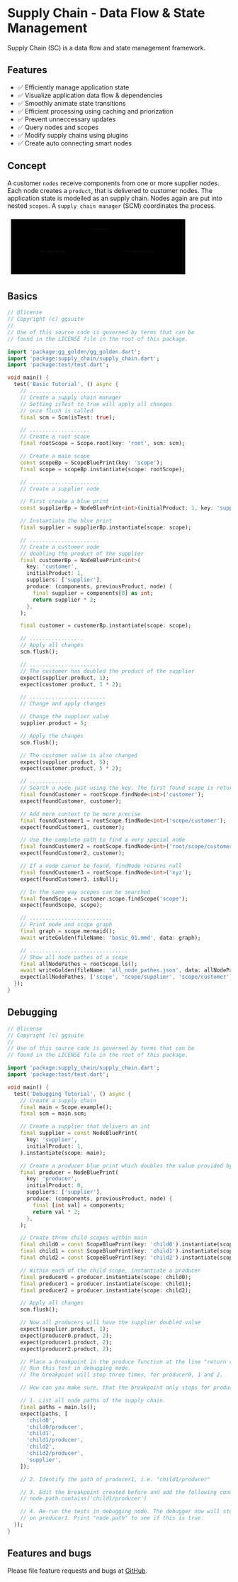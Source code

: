 <!-- Don't edit. Generated by readme_test.dart -->
# Supply Chain - Data Flow & State Management

Supply Chain (SC) is a data flow and state management framework.

## Features

- ✅ Efficiently manage application state
- ✅ Visualize application data flow & dependencies
- ✅ Smoothly animate state transitions
- ✅ Efficient processing using caching and priorization
- ✅ Prevent unneccessary updates
- ✅ Query nodes and scopes
- ✅ Modify supply chains using plugins
- ✅ Create auto connecting smart nodes

## Concept

A customer `nodes` receive components from one or more supplier nodes. Each node
creates a `product`, that is delivered to customer nodes. The application state
is modelled as an supply chain. Nodes again are put into nested `scopes`. A
`supply chain manager` (SCM) coordinates the process.

<svg id="my-svg" width="100%" xmlns="http://www.w3.org/2000/svg" xmlns:xlink="http://www.w3.org/1999/xlink" class="flowchart" style="max-width: 409.578px; background-color: white;" viewBox="0 0 409.578125 140" role="graphics-document document" aria-roledescription="flowchart-v2"><style>#my-svg{font-family:"trebuchet ms",verdana,arial,sans-serif;font-size:16px;fill:#333;}@keyframes edge-animation-frame{from{stroke-dashoffset:0;}}@keyframes dash{to{stroke-dashoffset:0;}}#my-svg .edge-animation-slow{stroke-dasharray:9,5!important;stroke-dashoffset:900;animation:dash 50s linear infinite;stroke-linecap:round;}#my-svg .edge-animation-fast{stroke-dasharray:9,5!important;stroke-dashoffset:900;animation:dash 20s linear infinite;stroke-linecap:round;}#my-svg .error-icon{fill:#552222;}#my-svg .error-text{fill:#552222;stroke:#552222;}#my-svg .edge-thickness-normal{stroke-width:1px;}#my-svg .edge-thickness-thick{stroke-width:3.5px;}#my-svg .edge-pattern-solid{stroke-dasharray:0;}#my-svg .edge-thickness-invisible{stroke-width:0;fill:none;}#my-svg .edge-pattern-dashed{stroke-dasharray:3;}#my-svg .edge-pattern-dotted{stroke-dasharray:2;}#my-svg .marker{fill:#333333;stroke:#333333;}#my-svg .marker.cross{stroke:#333333;}#my-svg svg{font-family:"trebuchet ms",verdana,arial,sans-serif;font-size:16px;}#my-svg p{margin:0;}#my-svg .label{font-family:"trebuchet ms",verdana,arial,sans-serif;color:#333;}#my-svg .cluster-label text{fill:#333;}#my-svg .cluster-label span{color:#333;}#my-svg .cluster-label span p{background-color:transparent;}#my-svg .label text,#my-svg span{fill:#333;color:#333;}#my-svg .node rect,#my-svg .node circle,#my-svg .node ellipse,#my-svg .node polygon,#my-svg .node path{fill:#ECECFF;stroke:#9370DB;stroke-width:1px;}#my-svg .rough-node .label text,#my-svg .node .label text,#my-svg .image-shape .label,#my-svg .icon-shape .label{text-anchor:middle;}#my-svg .node .katex path{fill:#000;stroke:#000;stroke-width:1px;}#my-svg .rough-node .label,#my-svg .node .label,#my-svg .image-shape .label,#my-svg .icon-shape .label{text-align:center;}#my-svg .node.clickable{cursor:pointer;}#my-svg .root .anchor path{fill:#333333!important;stroke-width:0;stroke:#333333;}#my-svg .arrowheadPath{fill:#333333;}#my-svg .edgePath .path{stroke:#333333;stroke-width:2.0px;}#my-svg .flowchart-link{stroke:#333333;fill:none;}#my-svg .edgeLabel{background-color:rgba(232,232,232, 0.8);text-align:center;}#my-svg .edgeLabel p{background-color:rgba(232,232,232, 0.8);}#my-svg .edgeLabel rect{opacity:0.5;background-color:rgba(232,232,232, 0.8);fill:rgba(232,232,232, 0.8);}#my-svg .labelBkg{background-color:rgba(232, 232, 232, 0.5);}#my-svg .cluster rect{fill:#ffffde;stroke:#aaaa33;stroke-width:1px;}#my-svg .cluster text{fill:#333;}#my-svg .cluster span{color:#333;}#my-svg div.mermaidTooltip{position:absolute;text-align:center;max-width:200px;padding:2px;font-family:"trebuchet ms",verdana,arial,sans-serif;font-size:12px;background:hsl(80, 100%, 96.2745098039%);border:1px solid #aaaa33;border-radius:2px;pointer-events:none;z-index:100;}#my-svg .flowchartTitleText{text-anchor:middle;font-size:18px;fill:#333;}#my-svg rect.text{fill:none;stroke-width:0;}#my-svg .icon-shape,#my-svg .image-shape{background-color:rgba(232,232,232, 0.8);text-align:center;}#my-svg .icon-shape p,#my-svg .image-shape p{background-color:rgba(232,232,232, 0.8);padding:2px;}#my-svg .icon-shape rect,#my-svg .image-shape rect{opacity:0.5;background-color:rgba(232,232,232, 0.8);fill:rgba(232,232,232, 0.8);}#my-svg .label-icon{display:inline-block;height:1em;overflow:visible;vertical-align:-0.125em;}#my-svg .node .label-icon path{fill:currentColor;stroke:revert;stroke-width:revert;}#my-svg :root{--mermaid-font-family:"trebuchet ms",verdana,arial,sans-serif;}#my-svg .highlight&gt;\*{fill:#FFFFAA!important;stroke:#333!important;}#my-svg .highlight span{fill:#FFFFAA!important;stroke:#333!important;}</style><g><marker id="my-svg_flowchart-v2-pointEnd" class="marker flowchart-v2" viewBox="0 0 10 10" refX="5" refY="5" markerUnits="userSpaceOnUse" markerWidth="8" markerHeight="8" orient="auto"><path d="M 0 0 L 10 5 L 0 10 z" class="arrowMarkerPath" style="stroke-width: 1; stroke-dasharray: 1, 0;"/></marker><marker id="my-svg_flowchart-v2-pointStart" class="marker flowchart-v2" viewBox="0 0 10 10" refX="4.5" refY="5" markerUnits="userSpaceOnUse" markerWidth="8" markerHeight="8" orient="auto"><path d="M 0 5 L 10 10 L 10 0 z" class="arrowMarkerPath" style="stroke-width: 1; stroke-dasharray: 1, 0;"/></marker><marker id="my-svg_flowchart-v2-circleEnd" class="marker flowchart-v2" viewBox="0 0 10 10" refX="11" refY="5" markerUnits="userSpaceOnUse" markerWidth="11" markerHeight="11" orient="auto"><circle cx="5" cy="5" r="5" class="arrowMarkerPath" style="stroke-width: 1; stroke-dasharray: 1, 0;"/></marker><marker id="my-svg_flowchart-v2-circleStart" class="marker flowchart-v2" viewBox="0 0 10 10" refX="-1" refY="5" markerUnits="userSpaceOnUse" markerWidth="11" markerHeight="11" orient="auto"><circle cx="5" cy="5" r="5" class="arrowMarkerPath" style="stroke-width: 1; stroke-dasharray: 1, 0;"/></marker><marker id="my-svg_flowchart-v2-crossEnd" class="marker cross flowchart-v2" viewBox="0 0 11 11" refX="12" refY="5.2" markerUnits="userSpaceOnUse" markerWidth="11" markerHeight="11" orient="auto"><path d="M 1,1 l 9,9 M 10,1 l -9,9" class="arrowMarkerPath" style="stroke-width: 2; stroke-dasharray: 1, 0;"/></marker><marker id="my-svg_flowchart-v2-crossStart" class="marker cross flowchart-v2" viewBox="0 0 11 11" refX="-1" refY="5.2" markerUnits="userSpaceOnUse" markerWidth="11" markerHeight="11" orient="auto"><path d="M 1,1 l 9,9 M 10,1 l -9,9" class="arrowMarkerPath" style="stroke-width: 2; stroke-dasharray: 1, 0;"/></marker><g class="root"><g class="clusters"/><g class="edgePaths"/><g class="edgeLabels"/><g class="nodes"><g class="root" transform="translate(0, 0)"><g class="clusters"><g class="cluster" id="scope_4" data-look="classic"><rect style="" x="8" y="8" width="393.578125" height="124"/><g class="cluster-label" transform="translate(184.4765625, 8)"><foreignObject width="40.625" height="24"><div xmlns="http://www.w3.org/1999/xhtml" style="display: table-cell; white-space: nowrap; line-height: 1.5; max-width: 200px; text-align: center;"><span class="nodeLabel"><p>scope</p></span></div></foreignObject></g></g></g><g class="edgePaths"><path d="M162.781,70L169.031,70C175.281,70,187.781,70,199.615,70C211.448,70,222.615,70,228.198,70L233.781,70" id="L_supplier_0_customer_1_0" class="edge-thickness-normal edge-pattern-solid edge-thickness-normal edge-pattern-solid flowchart-link" style=";" data-edge="true" data-et="edge" data-id="L_supplier_0_customer_1_0" data-points="W3sieCI6MTYyLjc4MTI1LCJ5Ijo3MH0seyJ4IjoyMDAuMjgxMjUsInkiOjcwfSx7IngiOjIzNy43ODEyNSwieSI6NzB9XQ==" marker-end="url(#my-svg_flowchart-v2-pointEnd)"/></g><g class="edgeLabels"><g class="edgeLabel"><g class="label" data-id="L_supplier_0_customer_1_0" transform="translate(0, 0)"><foreignObject width="0" height="0"><div xmlns="http://www.w3.org/1999/xhtml" class="labelBkg" style="display: table-cell; white-space: nowrap; line-height: 1.5; max-width: 200px; text-align: center;"><span class="edgeLabel"></span></div></foreignObject></g></g></g><g class="nodes"><g class="node default" id="flowchart-supplier_0-0" transform="translate(104.140625, 70)"><rect class="basic label-container" style="" x="-58.640625" y="-27" width="117.28125" height="54"/><g class="label" style="" transform="translate(-28.640625, -12)"><rect/><foreignObject width="57.28125" height="24"><div xmlns="http://www.w3.org/1999/xhtml" style="display: table-cell; white-space: nowrap; line-height: 1.5; max-width: 200px; text-align: center;"><span class="nodeLabel"><p>supplier</p></span></div></foreignObject></g></g><g class="node default" id="flowchart-customer_1-1" transform="translate(300.9296875, 70)"><rect class="basic label-container" style="" x="-63.1484375" y="-27" width="126.296875" height="54"/><g class="label" style="" transform="translate(-33.1484375, -12)"><rect/><foreignObject width="66.296875" height="24"><div xmlns="http://www.w3.org/1999/xhtml" style="display: table-cell; white-space: nowrap; line-height: 1.5; max-width: 200px; text-align: center;"><span class="nodeLabel"><p>customer</p></span></div></foreignObject></g></g></g></g></g></g></g></svg>

## Basics

```dart
// @license
// Copyright (c) ggsuite
//
// Use of this source code is governed by terms that can be
// found in the LICENSE file in the root of this package.

import 'package:gg_golden/gg_golden.dart';
import 'package:supply_chain/supply_chain.dart';
import 'package:test/test.dart';

void main() {
  test('Basic Tutorial', () async {
    // .............................
    // Create a supply chain manager
    // Setting isTest to true will apply all changes
    // once flush is called
    final scm = Scm(isTest: true);

    // ...................
    // Create a root scope
    final rootScope = Scope.root(key: 'root', scm: scm);

    // Create a main scope
    const scopeBp = ScopeBluePrint(key: 'scope');
    final scope = scopeBp.instantiate(scope: rootScope);

    // ......................
    // Create a supplier node

    // First create a blue print
    const supplierBp = NodeBluePrint<int>(initialProduct: 1, key: 'supplier');

    // Instantiate the blue print
    final supplier = supplierBp.instantiate(scope: scope);

    // ......................
    // Create a customer node
    // doubling the product of the supplier
    final customerBp = NodeBluePrint<int>(
      key: 'customer',
      initialProduct: 1,
      suppliers: ['supplier'],
      produce: (components, previousProduct, node) {
        final supplier = components[0] as int;
        return supplier * 2;
      },
    );

    final customer = customerBp.instantiate(scope: scope);

    // .................
    // Apply all changes
    scm.flush();

    // ......................
    // The customer has doubled the product of the supplier
    expect(supplier.product, 1);
    expect(customer.product, 1 * 2);

    // ........................
    // Change and apply changes

    // Change the supplier value
    supplier.product = 5;

    // Apply the changes
    scm.flush();

    // The customer value is also changed
    expect(supplier.product, 5);
    expect(customer.product, 5 * 2);

    // .............
    // Search a node just using the key. The first found scope is returned.
    final foundCustomer = rootScope.findNode<int>('customer');
    expect(foundCustomer, customer);

    // Add more context to be more precise
    final foundCustomer1 = rootScope.findNode<int>('scope/customer');
    expect(foundCustomer1, customer);

    // Use the complete path to find a very special node
    final foundCustomer2 = rootScope.findNode<int>('root/scope/customer');
    expect(foundCustomer2, customer);

    // If a node cannot be found, findNode returns null
    final foundCustomer3 = rootScope.findNode<int>('xyz');
    expect(foundCustomer3, isNull);

    // In the same way scopes can be searched
    final foundScope = customer.scope.findScope('scope');
    expect(foundScope, scope);

    // ..........................
    // Print node and scope graph
    final graph = scope.mermaid();
    await writeGolden(fileName: 'basic_01.mmd', data: graph);

    // ...............................
    // Show all node pathes of a scope
    final allNodePathes = rootScope.ls();
    await writeGolden(fileName: 'all_node_pathes.json', data: allNodePathes);
    expect(allNodePathes, ['scope', 'scope/supplier', 'scope/customer']);
  });
}

```

## Debugging

```dart
// @license
// Copyright (c) ggsuite
//
// Use of this source code is governed by terms that can be
// found in the LICENSE file in the root of this package.

import 'package:supply_chain/supply_chain.dart';
import 'package:test/test.dart';

void main() {
  test('Debugging Tutorial', () async {
    // Create a supply chain
    final main = Scope.example();
    final scm = main.scm;

    // Create a supplier that delivers an int
    final supplier = const NodeBluePrint(
      key: 'supplier',
      initialProduct: 1,
    ).instantiate(scope: main);

    // Create a producer blue print which doubles the value provided by supplier
    final producer = NodeBluePrint(
      key: 'producer',
      initialProduct: 0,
      suppliers: ['supplier'],
      produce: (components, previousProduct, node) {
        final [int val] = components;
        return val * 2;
      },
    );

    // Create three child scopes within main
    final child0 = const ScopeBluePrint(key: 'child0').instantiate(scope: main);
    final child1 = const ScopeBluePrint(key: 'child1').instantiate(scope: main);
    final child2 = const ScopeBluePrint(key: 'child2').instantiate(scope: main);

    // Within each of the child scope, instantiate a producer
    final producer0 = producer.instantiate(scope: child0);
    final producer1 = producer.instantiate(scope: child1);
    final producer2 = producer.instantiate(scope: child2);

    // Apply all changes
    scm.flush();

    // Now all producers will have the supplier doubled value
    expect(supplier.product, 1);
    expect(producer0.product, 2);
    expect(producer1.product, 2);
    expect(producer2.product, 2);

    // Place a breakpoint in the produce function at the line "return val * 2;"
    // Run this test in debugging mode.
    // The breakpoint will stop three times, for producer0, 1 and 2.

    // How can you make sure, that the breakpoint only stops for producer1?

    // 1. List all node paths of the supply chain.
    final paths = main.ls();
    expect(paths, [
      'child0',
      'child0/producer',
      'child1',
      'child1/producer',
      'child2',
      'child2/producer',
      'supplier',
    ]);

    // 2. Identify the path of producer1, i.e. "child1/producer"

    // 3. Edit the breakpoint created before and add the following condition:
    // node.path.contains('child1/producer')

    // 4. Re-run the tests in debugging node. The debugger now will stop only
    // on producer1. Print "node.path" to see if this is true.
  });
}

```

## Features and bugs

Please file feature requests and bugs at [GitHub](https://github.com/ggsuite/supply_chain).
